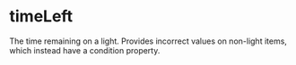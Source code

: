 # timeLeft

The time remaining on a light. Provides incorrect values on non-light items, which instead have a condition property.
